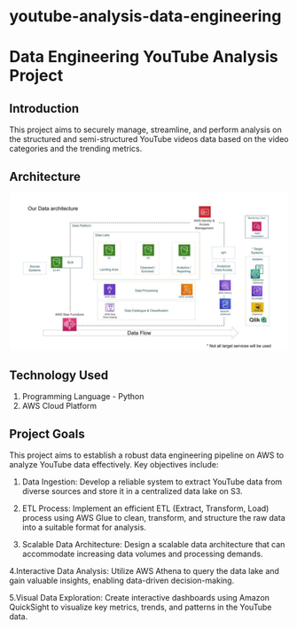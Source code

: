 # youtube-analysis-data-engineering
# Data Engineering YouTube Analysis Project 
## Introduction
This project aims to securely manage, streamline, and perform analysis on the structured and semi-structured YouTube videos data based on the video categories and the trending metrics.
## Architecture
![Project Architecture](architecture.jpeg)
## Technology Used
1. Programming Language - Python
2. AWS Cloud Platform
## Project Goals
This project aims to establish a robust data engineering pipeline on AWS to analyze YouTube data effectively. Key objectives include:

1. Data Ingestion: Develop a reliable system to extract YouTube data from diverse sources and store it in a centralized data lake on S3.
   
2. ETL Process: Implement an efficient ETL (Extract, Transform, Load) process using AWS Glue to clean, transform, and structure the raw data into a suitable format for analysis.
   
3. Scalable Data Architecture: Design a scalable data architecture that can accommodate increasing data volumes and processing demands.
   
4.Interactive Data Analysis: Utilize AWS Athena to query the data lake and gain valuable insights, enabling data-driven decision-making.

5.Visual Data Exploration: Create interactive dashboards using Amazon QuickSight to visualize key metrics, trends, and patterns in the YouTube data.
   
